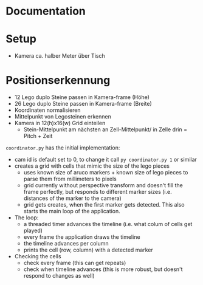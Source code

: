 # Documentation



# Setup
- Kamera ca. halber Meter über Tisch

# Positionserkennung
- 12 Lego duplo Steine passen in Kamera-frame (Höhe)
- 26 Lego duplo Steine passen in Kamera-frame (Breite)
- Koordinaten normalisieren
- Mittelpunkt von Legosteinen erkennen
- Kamera in 12(h)x16(w) Grid einteilen 
  - Stein-Mittelpunkt am nächsten an Zell-Mittelpunkt/ in Zelle drin = Pitch + Zeit


`coordinator.py` has the initial implementation:
- cam id is default set to 0, to change it call `py coordinator.py 1` or similar
- creates a grid with cells that mimic the size of the lego pieces
  - uses known size of aruco markers + known size of lego pieces to parse them from millimeters to pixels
  - grid currently without perspective transform and doesn't fill the frame perfectly, but responds to different marker sizes (i.e. distances of the marker to the camera)
  - grid gets creates, when the first marker gets detected. This also starts the main loop of the application.
- The loop:
  - a threaded timer advances the timeline (i.e. what colum of cells get played)
  - every frame the application draws the timeline 
  - the timeline advances per column
  - prints the cell (row, column) with a detected marker
- Checking the cells
  - check every frame (this can get repeats)
  - check when timeline advances (this is more robust, but doesn't respond to changes as well)